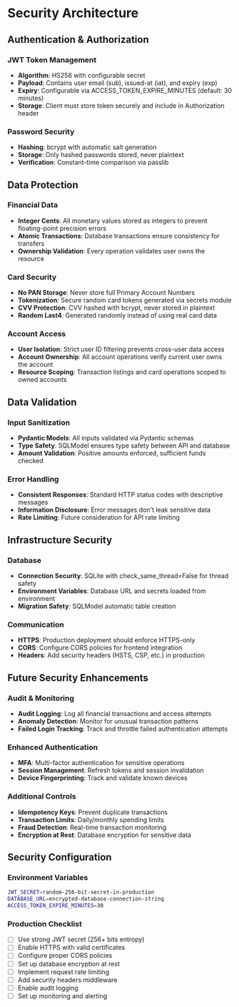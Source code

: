 # Security Architecture

## Authentication & Authorization

### JWT Token Management

- **Algorithm**: HS256 with configurable secret
- **Payload**: Contains user email (sub), issued-at (iat), and expiry (exp)
- **Expiry**: Configurable via ACCESS_TOKEN_EXPIRE_MINUTES (default: 30 minutes)
- **Storage**: Client must store token securely and include in Authorization header

### Password Security

- **Hashing**: bcrypt with automatic salt generation
- **Storage**: Only hashed passwords stored, never plaintext
- **Verification**: Constant-time comparison via passlib

## Data Protection

### Financial Data

- **Integer Cents**: All monetary values stored as integers to prevent floating-point precision errors
- **Atomic Transactions**: Database transactions ensure consistency for transfers
- **Ownership Validation**: Every operation validates user owns the resource

### Card Security

- **No PAN Storage**: Never store full Primary Account Numbers
- **Tokenization**: Secure random card tokens generated via secrets module
- **CVV Protection**: CVV hashed with bcrypt, never stored in plaintext
- **Random Last4**: Generated randomly instead of using real card data

### Account Access

- **User Isolation**: Strict user ID filtering prevents cross-user data access
- **Account Ownership**: All account operations verify current user owns the account
- **Resource Scoping**: Transaction listings and card operations scoped to owned accounts

## Data Validation

### Input Sanitization

- **Pydantic Models**: All inputs validated via Pydantic schemas
- **Type Safety**: SQLModel ensures type safety between API and database
- **Amount Validation**: Positive amounts enforced, sufficient funds checked

### Error Handling

- **Consistent Responses**: Standard HTTP status codes with descriptive messages
- **Information Disclosure**: Error messages don't leak sensitive data
- **Rate Limiting**: Future consideration for API rate limiting

## Infrastructure Security

### Database

- **Connection Security**: SQLite with check_same_thread=False for thread safety
- **Environment Variables**: Database URL and secrets loaded from environment
- **Migration Safety**: SQLModel automatic table creation

### Communication

- **HTTPS**: Production deployment should enforce HTTPS-only
- **CORS**: Configure CORS policies for frontend integration
- **Headers**: Add security headers (HSTS, CSP, etc.) in production

## Future Security Enhancements

### Audit & Monitoring

- **Audit Logging**: Log all financial transactions and access attempts
- **Anomaly Detection**: Monitor for unusual transaction patterns
- **Failed Login Tracking**: Track and throttle failed authentication attempts

### Enhanced Authentication

- **MFA**: Multi-factor authentication for sensitive operations
- **Session Management**: Refresh tokens and session invalidation
- **Device Fingerprinting**: Track and validate known devices

### Additional Controls

- **Idempotency Keys**: Prevent duplicate transactions
- **Transaction Limits**: Daily/monthly spending limits
- **Fraud Detection**: Real-time transaction monitoring
- **Encryption at Rest**: Database encryption for sensitive data

## Security Configuration

### Environment Variables

```bash
JWT_SECRET=random-256-bit-secret-in-production
DATABASE_URL=encrypted-database-connection-string
ACCESS_TOKEN_EXPIRE_MINUTES=30
```

### Production Checklist

- [ ] Use strong JWT secret (256+ bits entropy)
- [ ] Enable HTTPS with valid certificates
- [ ] Configure proper CORS policies
- [ ] Set up database encryption at rest
- [ ] Implement request rate limiting
- [ ] Add security headers middleware
- [ ] Enable audit logging
- [ ] Set up monitoring and alerting

